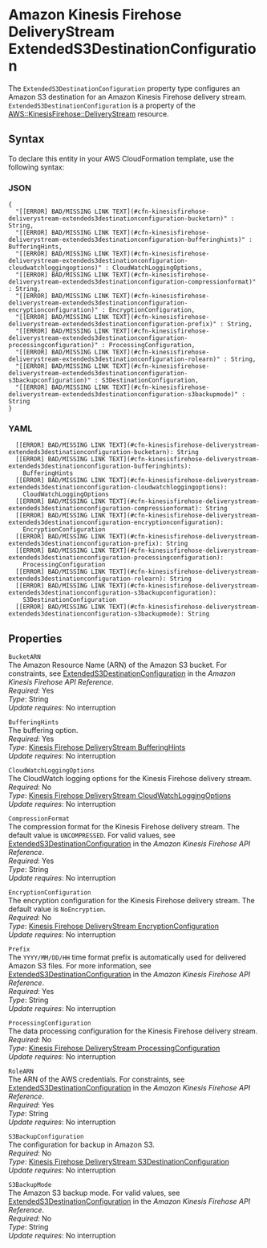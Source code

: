 # Amazon Kinesis Firehose DeliveryStream ExtendedS3DestinationConfiguration<a name="aws-properties-kinesisfirehose-deliverystream-extendeds3destinationconfiguration"></a>

The `ExtendedS3DestinationConfiguration` property type configures an Amazon S3 destination for an Amazon Kinesis Firehose delivery stream\. `ExtendedS3DestinationConfiguration` is a property of the [AWS::KinesisFirehose::DeliveryStream](aws-resource-kinesisfirehose-deliverystream.md) resource\.

## Syntax<a name="aws-properties-kinesisfirehose-deliverystream-extendeds3destinationconfiguration-syntax"></a>

To declare this entity in your AWS CloudFormation template, use the following syntax:

### JSON<a name="aws-properties-kinesisfirehose-deliverystream-extendeds3destinationconfiguration-syntax.json"></a>

```
{
  "[[ERROR] BAD/MISSING LINK TEXT](#cfn-kinesisfirehose-deliverystream-extendeds3destinationconfiguration-bucketarn)" : String,
  "[[ERROR] BAD/MISSING LINK TEXT](#cfn-kinesisfirehose-deliverystream-extendeds3destinationconfiguration-bufferinghints)" : BufferingHints,
  "[[ERROR] BAD/MISSING LINK TEXT](#cfn-kinesisfirehose-deliverystream-extendeds3destinationconfiguration-cloudwatchloggingoptions)" : CloudWatchLoggingOptions,
  "[[ERROR] BAD/MISSING LINK TEXT](#cfn-kinesisfirehose-deliverystream-extendeds3destinationconfiguration-compressionformat)" : String,
  "[[ERROR] BAD/MISSING LINK TEXT](#cfn-kinesisfirehose-deliverystream-extendeds3destinationconfiguration-encryptionconfiguration)" : EncryptionConfiguration,
  "[[ERROR] BAD/MISSING LINK TEXT](#cfn-kinesisfirehose-deliverystream-extendeds3destinationconfiguration-prefix)" : String,
  "[[ERROR] BAD/MISSING LINK TEXT](#cfn-kinesisfirehose-deliverystream-extendeds3destinationconfiguration-processingconfiguration)" : ProcessingConfiguration,
  "[[ERROR] BAD/MISSING LINK TEXT](#cfn-kinesisfirehose-deliverystream-extendeds3destinationconfiguration-rolearn)" : String,
  "[[ERROR] BAD/MISSING LINK TEXT](#cfn-kinesisfirehose-deliverystream-extendeds3destinationconfiguration-s3backupconfiguration)" : S3DestinationConfiguration,
  "[[ERROR] BAD/MISSING LINK TEXT](#cfn-kinesisfirehose-deliverystream-extendeds3destinationconfiguration-s3backupmode)" : String
}
```

### YAML<a name="aws-properties-kinesisfirehose-deliverystream-extendeds3destinationconfiguration-syntax.yaml"></a>

```
  [[ERROR] BAD/MISSING LINK TEXT](#cfn-kinesisfirehose-deliverystream-extendeds3destinationconfiguration-bucketarn): String
  [[ERROR] BAD/MISSING LINK TEXT](#cfn-kinesisfirehose-deliverystream-extendeds3destinationconfiguration-bufferinghints):
    BufferingHints
  [[ERROR] BAD/MISSING LINK TEXT](#cfn-kinesisfirehose-deliverystream-extendeds3destinationconfiguration-cloudwatchloggingoptions): 
    CloudWatchLoggingOptions
  [[ERROR] BAD/MISSING LINK TEXT](#cfn-kinesisfirehose-deliverystream-extendeds3destinationconfiguration-compressionformat): String
  [[ERROR] BAD/MISSING LINK TEXT](#cfn-kinesisfirehose-deliverystream-extendeds3destinationconfiguration-encryptionconfiguration): 
    EncryptionConfiguration
  [[ERROR] BAD/MISSING LINK TEXT](#cfn-kinesisfirehose-deliverystream-extendeds3destinationconfiguration-prefix): String
  [[ERROR] BAD/MISSING LINK TEXT](#cfn-kinesisfirehose-deliverystream-extendeds3destinationconfiguration-processingconfiguration): 
    ProcessingConfiguration
  [[ERROR] BAD/MISSING LINK TEXT](#cfn-kinesisfirehose-deliverystream-extendeds3destinationconfiguration-rolearn): String
  [[ERROR] BAD/MISSING LINK TEXT](#cfn-kinesisfirehose-deliverystream-extendeds3destinationconfiguration-s3backupconfiguration): 
    S3DestinationConfiguration
  [[ERROR] BAD/MISSING LINK TEXT](#cfn-kinesisfirehose-deliverystream-extendeds3destinationconfiguration-s3backupmode): String
```

## Properties<a name="aws-properties-kinesisfirehose-deliverystream-extendeds3destinationconfiguration-properties"></a>

`BucketARN`  
The Amazon Resource Name \(ARN\) of the Amazon S3 bucket\. For constraints, see [ExtendedS3DestinationConfiguration](http://docs.aws.amazon.com/firehose/latest/APIReference/API_ExtendedS3DestinationConfiguration.html) in the *Amazon Kinesis Firehose API Reference*\.  
 *Required*: Yes  
*Type*: String  
 *Update requires*: No interruption 

`BufferingHints`  
The buffering option\.  
 *Required*: Yes  
 *Type*: [Kinesis Firehose DeliveryStream BufferingHints](aws-properties-kinesisfirehose-deliverystream-bufferinghints.md)  
 *Update requires*: No interruption 

`CloudWatchLoggingOptions`  
The CloudWatch logging options for the Kinesis Firehose delivery stream\.  
 *Required*: No  
 *Type*: [Kinesis Firehose DeliveryStream CloudWatchLoggingOptions](aws-properties-kinesisfirehose-deliverystream-cloudwatchloggingoptions.md)  
 *Update requires*: No interruption 

`CompressionFormat`  
The compression format for the Kinesis Firehose delivery stream\. The default value is `UNCOMPRESSED`\. For valid values, see [ExtendedS3DestinationConfiguration](http://docs.aws.amazon.com/firehose/latest/APIReference/API_ExtendedS3DestinationConfiguration.html) in the *Amazon Kinesis Firehose API Reference*\.  
 *Required*: Yes  
*Type*: String  
 *Update requires*: No interruption 

`EncryptionConfiguration`  
The encryption configuration for the Kinesis Firehose delivery stream\. The default value is `NoEncryption`\.  
 *Required*: No  
 *Type*: [Kinesis Firehose DeliveryStream EncryptionConfiguration](aws-properties-kinesisfirehose-deliverystream-encryptionconfiguration.md)  
 *Update requires*: No interruption 

`Prefix`  
The `YYYY/MM/DD/HH` time format prefix is automatically used for delivered Amazon S3 files\. For more information, see [ExtendedS3DestinationConfiguration](http://docs.aws.amazon.com/firehose/latest/APIReference/API_ExtendedS3DestinationConfiguration.html) in the *Amazon Kinesis Firehose API Reference*\.  
 *Required*: Yes  
*Type*: String  
 *Update requires*: No interruption 

`ProcessingConfiguration`  
The data processing configuration for the Kinesis Firehose delivery stream\.  
 *Required*: No  
 *Type*: [Kinesis Firehose DeliveryStream ProcessingConfiguration](aws-properties-kinesisfirehose-deliverystream-processingconfiguration.md)  
 *Update requires*: No interruption 

`RoleARN`  
The ARN of the AWS credentials\. For constraints, see [ExtendedS3DestinationConfiguration](http://docs.aws.amazon.com/firehose/latest/APIReference/API_ExtendedS3DestinationConfiguration.html) in the *Amazon Kinesis Firehose API Reference*\.  
 *Required*: Yes  
*Type*: String  
 *Update requires*: No interruption 

`S3BackupConfiguration`  
The configuration for backup in Amazon S3\.  
 *Required*: No  
 *Type*: [Kinesis Firehose DeliveryStream S3DestinationConfiguration](aws-properties-kinesisfirehose-deliverystream-s3destinationconfiguration.md)  
 *Update requires*: No interruption 

`S3BackupMode`  
The Amazon S3 backup mode\. For valid values, see [ExtendedS3DestinationConfiguration](http://docs.aws.amazon.com/firehose/latest/APIReference/API_ExtendedS3DestinationConfiguration.html) in the *Amazon Kinesis Firehose API Reference*\.  
 *Required*: No  
*Type*: String  
 *Update requires*: No interruption 